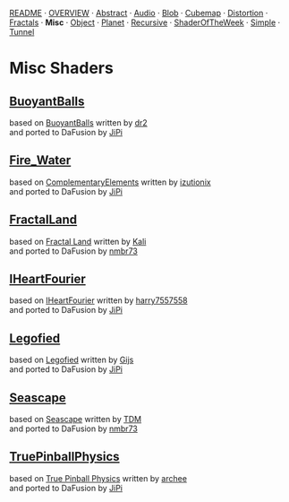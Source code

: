 
  <!--                                                             -->
  <!--           THIS IS AN AUTOMATICALLY GENERATED FILE           -->
  <!--                                                             -->
  <!--                  D O   N O T   E D I T ! ! !                -->
  <!--                                                             -->
  <!--  ALL CHANGES WILL BE OVERWRITTEN WITHOUT ANY FURTHER NOTICE -->
  <!--                                                             -->


[README](../README.md) · [OVERVIEW](../OVERVIEW.md) · [Abstract](../Abstract/README.md) · [Audio](../Audio/README.md) · [Blob](../Blob/README.md) · [Cubemap](../Cubemap/README.md) · [Distortion](../Distortion/README.md) · [Fractals](../Fractals/README.md) · **Misc** · [Object](../Object/README.md) · [Planet](../Planet/README.md) · [Recursive](../Recursive/README.md) · [ShaderOfTheWeek](../ShaderOfTheWeek/README.md) · [Simple](../Simple/README.md) · [Tunnel](../Tunnel/README.md)

# Misc Shaders

## **[BuoyantBalls](BuoyantBalls.md)**
based on [BuoyantBalls](https://www.shadertoy.com/view/MtsBW8) written by [dr2](https://www.shadertoy.com/user/dr2)<br />and ported to DaFusion by [JiPi](../../Site/Profiles/JiPi.md)

## **[Fire_Water](Fire_Water.md)**
based on [ComplementaryElements](https://www.shadertoy.com/view/tdsBz4) written by [izutionix](https://www.shadertoy.com/user/izutionix)<br />and ported to DaFusion by [JiPi](../../Site/Profiles/JiPi.md)

## **[FractalLand](FractalLand.md)**
based on [Fractal Land](https://www.shadertoy.com/view/XsBXWt) written by [Kali](https://www.shadertoy.com/user/Kali)<br />and ported to DaFusion by [nmbr73](../../Site/Profiles/nmbr73.md)

## **[IHeartFourier](IHeartFourier.md)**
based on [IHeartFourier](https://www.shadertoy.com/view/tltSWr) written by [harry7557558](https://www.shadertoy.com/user/harry7557558)<br />and ported to DaFusion by [JiPi](../../Site/Profiles/JiPi.md)

## **[Legofied](Legofied.md)**
based on [Legofied](https://www.shadertoy.com/view/XtBSzy) written by [Gijs](https://www.shadertoy.com/user/Gijs)<br />and ported to DaFusion by [JiPi](../../Site/Profiles/JiPi.md)

## **[Seascape](Seascape.md)**
based on [Seascape](https://www.shadertoy.com/view/Ms2SD1) written by [TDM](https://www.shadertoy.com/user/TDM)<br />and ported to DaFusion by [nmbr73](../../Site/Profiles/nmbr73.md)

## **[TruePinballPhysics](TruePinballPhysics.md)**
based on [True Pinball Physics](https://www.shadertoy.com/view/4tBGRm) written by [archee](https://www.shadertoy.com/user/archee)<br />and ported to DaFusion by [JiPi](../../Site/Profiles/JiPi.md)

